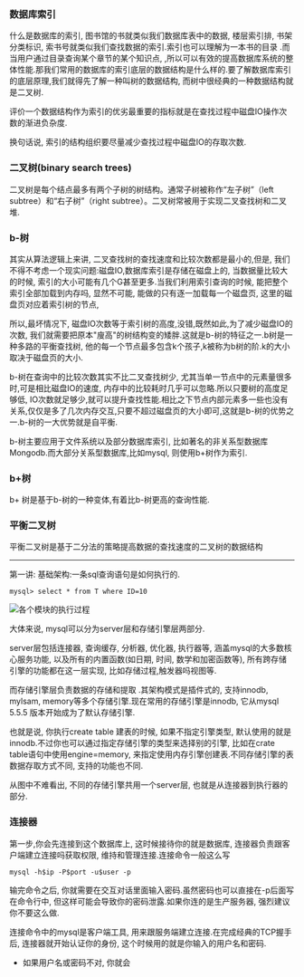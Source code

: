 ### 数据库索引

什么是数据库的索引, 图书馆的书就类似我们数据库表中的数据, 楼层索引排, 书架分类标识, 索书号就类似我们查找数据的索引.索引也可以理解为一本书的目录 .而当用户通过目录查询某个章节的某个知识点, ,所以可以有效的提高数据库系统的整体性能.那我们常用的数据库的索引底层的数据结构是什么样的.要了解数据库索引的底层原理,我们就得先了解一种叫树的数据结构, 而树中很经典的一种数据结构就是二叉树.

评价一个数据结构作为索引的优劣最重要的指标就是在查找过程中磁盘IO操作次数的渐进负杂度.

换句话说, 索引的结构组织要尽量减少查找过程中磁盘IO的存取次数.

### 二叉树(binary search trees)

二叉树是每个结点最多有两个子树的树结构。通常子树被称作“左子树”（left subtree）和“右子树”（right subtree）。二叉树常被用于实现二叉查找树和二叉堆.

### b-树

其实从算法逻辑上来讲, 二叉查找树的查找速度和比较次数都是最小的,但是, 我们不得不考虑一个现实问题:磁盘IO,数据库索引是存储在磁盘上的, 当数据量比较大的时候, 索引的大小可能有几个G甚至更多.当我们利用索引查询的时候, 能把整个索引全部加载到内存吗, 显然不可能, 能做的只有逐一加载每一个磁盘页, 这里的磁盘页对应着索引树的节点,

所以,最坏情况下, 磁盘IO次数等于索引树的高度,没错,既然如此,为了减少磁盘IO的次数, 我们就需要把原本"廋高"的树结构变的矮胖.这就是b-树的特征之一.b树是一种多路的平衡查找树, 他的每一个节点最多包含k个孩子,k被称为b树的阶.k的大小取决于磁盘页的大小. 

b-树在查询中的比较次数其实不比二叉查找树少, 尤其当单一节点中的元素量很多时,可是相比磁盘IO的速度, 内存中的比较耗时几乎可以忽略.所以只要树的高度足够低, IO次数就足够少,就可以提升查找性能.相比之下节点内部元素多一些也没有关系,仅仅是多了几次内存交互,只要不超过磁盘页的大小即可,这就是b-树的优势之一.b-树的一大优势就是自平衡.

b-树主要应用于文件系统以及部分数据库索引, 比如著名的非关系型数据库Mongodb.而大部分关系型数据库,比如mysql, 则使用b+树作为索引.

### b+树

b+ 树是基于b-树的一种变体,有着比b-树更高的查询性能.

### 平衡二叉树

平衡二叉树是基于二分法的策略提高数据的查找速度的二叉树的数据结构

---

第一讲: 基础架构:一条sql查询语句是如何执行的.

```mysql
mysql> select * from T where ID=10
```

![各个模块的执行过程](https://static001.geekbang.org/resource/image/0d/d9/0d2070e8f84c4801adbfa03bda1f98d9.png)

大体来说, mysql可以分为server层和存储引擎层两部分.

server层包括连接器, 查询缓存, 分析器, 优化器, 执行器等, 涵盖mysql的大多数核心服务功能, 以及所有的内置函数(如日期, 时间, 数学和加密函数等), 所有跨存储引擎的功能都在这一层实现, 比如存储过程,触发器吗视图等.

而存储引擎层负责数据的存储和提取 .其架构模式是插件式的, 支持innodb, mylsam, memory等多个存储引擎.现在常用的存储引擎是innodb, 它从mysql 5.5.5 版本开始成为了默认存储引擎.

也就是说, 你执行create table 建表的时候, 如果不指定引擎类型, 默认使用的就是innodb.不过你也可以通过指定存储引擎的类型来选择别的引擎, 比如在crate table语句中使用engine=memory, 来指定使用内存引擎创建表.不同存储引擎的表数据存取方式不同, 支持的功能也不同.

从图中不难看出, 不同的存储引擎共用一个server层, 也就是从连接器到执行器的部分.

### 连接器

第一步,你会先连接到这个数据库上, 这时候接待你的就是数据库, 连接器负责跟客户端建立连接吗获取权限, 维持和管理连接.连接命令一般这么写

```
mysql -h$ip -P$port -u$user -p
```

输完命令之后, 你就需要在交互对话里面输入密码.虽然密码也可以直接在-p后面写在命令行中, 但这样可能会导致你的密码泄露.如果你连的是生产服务器, 强烈建议你不要这么做.

连接命令中的mysql是客户端工具, 用来跟服务端建立连接.在完成经典的TCP握手后, 连接器就开始认证你的身份, 这个时候用的就是你输入的用户名和密码.

- 如果用户名或密码不对, 你就会

























